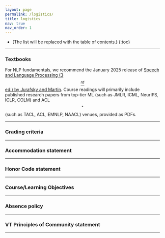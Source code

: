 ```yaml
---
layout: page
permalink: /logistics/
title: logistics
nav: true
nav_order: 1
---
```


* (The list will be replaced with the table of contents.)
{:toc}

***

### Textbooks

For NLP fundamentals, we recommend the January 2025 release of [Speech and Language Processing (3$$^{rd}$$ ed.) by Jurafsky and Martin](https://web.stanford.edu/~jurafsky/slp3/). Course readings will primarily include published research papers from top-tier ML (such as JMLR, ICML, NeurIPS, ICLR, COLM) and ACL$$^{*}$$ (such as TACL, ACL, EMNLP, NAACL) venues, provided as PDFs.

***

### Grading criteria

*** 

### Accommodation statement

***

### Honor Code statement

***

### Course/Learning Objectives

***

### Absence policy

***

### VT Principles of Community statement



***
